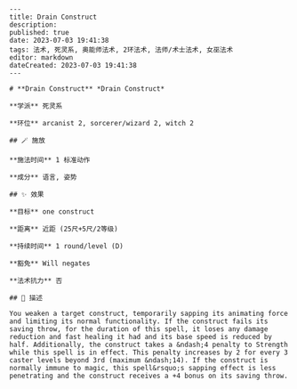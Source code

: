 
    ---
    title: Drain Construct
    description: 
    published: true
    date: 2023-07-03 19:41:38
    tags: 法术, 死灵系, 奥能师法术, 2环法术, 法师/术士法术, 女巫法术
    editor: markdown
    dateCreated: 2023-07-03 19:41:38
    ---

    # **Drain Construct** *Drain Construct*

    **学派** 死灵系 

    **环位** arcanist 2, sorcerer/wizard 2, witch 2

    ## 🪄 施放

    **施法时间** 1 标准动作

    **成分** 语言, 姿势

    ## ✨ 效果 

    **目标** one construct 

    **距离** 近距 (25尺+5尺/2等级)  

    **持续时间** 1 round/level (D) 

    **豁免** Will negates

    **法术抗力** 否

    ## 📖 描述

    You weaken a target construct, temporarily sapping its animating force and limiting its normal functionality. If the construct fails its saving throw, for the duration of this spell, it loses any damage reduction and fast healing it had and its base speed is reduced by half. Additionally, the construct takes a &ndash;4 penalty to Strength while this spell is in effect. This penalty increases by 2 for every 3 caster levels beyond 3rd (maximum &ndash;14). If the construct is normally immune to magic, this spell&rsquo;s sapping effect is less penetrating and the construct receives a +4 bonus on its saving throw.
    
